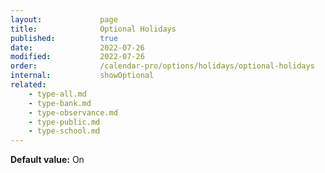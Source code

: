 ```yaml
---
layout:             page
title:              Optional Holidays
published:          true
date:               2022-07-26
modified:           2022-07-26
order:              /calendar-pro/options/holidays/optional-holidays
internal:           showOptional
related:    
    - type-all.md
    - type-bank.md
    - type-observance.md
    - type-public.md
    - type-school.md
---
```

**Default value:** On

